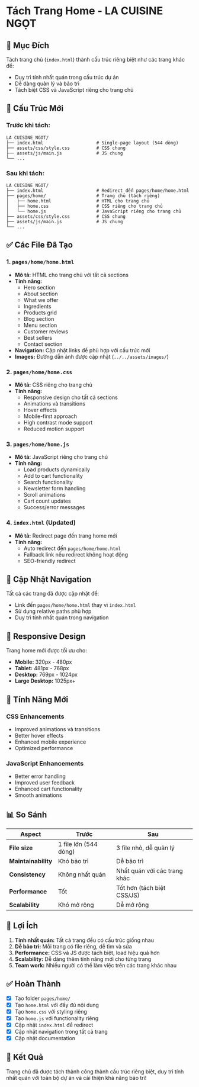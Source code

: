 # Tách Trang Home - LA CUISINE NGỌT

## 🎯 Mục Đích

Tách trang chủ (`index.html`) thành cấu trúc riêng biệt như các trang khác để:
- Duy trì tính nhất quán trong cấu trúc dự án
- Dễ dàng quản lý và bảo trì
- Tách biệt CSS và JavaScript riêng cho trang chủ

## 📁 Cấu Trúc Mới

### Trước khi tách:
```
LA CUISINE NGOT/
├── index.html                    # Single-page layout (544 dòng)
├── assets/css/style.css          # CSS chung
├── assets/js/main.js             # JS chung
└── ...
```

### Sau khi tách:
```
LA CUISINE NGOT/
├── index.html                    # Redirect đến pages/home/home.html
├── pages/home/                   # Trang chủ (tách riêng)
│   ├── home.html                 # HTML cho trang chủ
│   ├── home.css                  # CSS riêng cho trang chủ
│   └── home.js                   # JavaScript riêng cho trang chủ
├── assets/css/style.css          # CSS chung
├── assets/js/main.js             # JS chung
└── ...
```

## ✅ Các File Đã Tạo

### 1. `pages/home/home.html`
- **Mô tả:** HTML cho trang chủ với tất cả sections
- **Tính năng:** 
  - Hero section
  - About section
  - What we offer
  - Ingredients
  - Products grid
  - Blog section
  - Menu section
  - Customer reviews
  - Best sellers
  - Contact section
- **Navigation:** Cập nhật links để phù hợp với cấu trúc mới
- **Images:** Đường dẫn ảnh được cập nhật (`../../assets/images/`)

### 2. `pages/home/home.css`
- **Mô tả:** CSS riêng cho trang chủ
- **Tính năng:**
  - Responsive design cho tất cả sections
  - Animations và transitions
  - Hover effects
  - Mobile-first approach
  - High contrast mode support
  - Reduced motion support

### 3. `pages/home/home.js`
- **Mô tả:** JavaScript riêng cho trang chủ
- **Tính năng:**
  - Load products dynamically
  - Add to cart functionality
  - Search functionality
  - Newsletter form handling
  - Scroll animations
  - Cart count updates
  - Success/error messages

### 4. `index.html` (Updated)
- **Mô tả:** Redirect page đến trang home mới
- **Tính năng:**
  - Auto redirect đến `pages/home/home.html`
  - Fallback link nếu redirect không hoạt động
  - SEO-friendly redirect

## 🔄 Cập Nhật Navigation

Tất cả các trang đã được cập nhật để:
- Link đến `pages/home/home.html` thay vì `index.html`
- Sử dụng relative paths phù hợp
- Duy trì tính nhất quán trong navigation

## 📱 Responsive Design

Trang home mới được tối ưu cho:
- **Mobile:** 320px - 480px
- **Tablet:** 481px - 768px
- **Desktop:** 769px - 1024px
- **Large Desktop:** 1025px+

## 🎨 Tính Năng Mới

### CSS Enhancements
- Improved animations và transitions
- Better hover effects
- Enhanced mobile experience
- Optimized performance

### JavaScript Enhancements
- Better error handling
- Improved user feedback
- Enhanced cart functionality
- Smooth animations

## 📊 So Sánh

| Aspect | Trước | Sau |
|--------|-------|-----|
| **File size** | 1 file lớn (544 dòng) | 3 file nhỏ, dễ quản lý |
| **Maintainability** | Khó bảo trì | Dễ bảo trì |
| **Consistency** | Không nhất quán | Nhất quán với các trang khác |
| **Performance** | Tốt | Tốt hơn (tách biệt CSS/JS) |
| **Scalability** | Khó mở rộng | Dễ mở rộng |

## 🚀 Lợi Ích

1. **Tính nhất quán:** Tất cả trang đều có cấu trúc giống nhau
2. **Dễ bảo trì:** Mỗi trang có file riêng, dễ tìm và sửa
3. **Performance:** CSS và JS được tách biệt, load hiệu quả hơn
4. **Scalability:** Dễ dàng thêm tính năng mới cho từng trang
5. **Team work:** Nhiều người có thể làm việc trên các trang khác nhau

## ✅ Hoàn Thành

- [x] Tạo folder `pages/home/`
- [x] Tạo `home.html` với đầy đủ nội dung
- [x] Tạo `home.css` với styling riêng
- [x] Tạo `home.js` với functionality riêng
- [x] Cập nhật `index.html` để redirect
- [x] Cập nhật navigation trong tất cả trang
- [x] Cập nhật documentation

## 🎉 Kết Quả

Trang chủ đã được tách thành công thành cấu trúc riêng biệt, duy trì tính nhất quán với toàn bộ dự án và cải thiện khả năng bảo trì!

